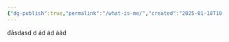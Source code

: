 ```yaml
---
{"dg-publish":true,"permalink":"/what-is-me/","created":"2025-01-18T10:19:16.867+00:00","updated":"2025-01-18T10:20:01.753+00:00"}
---
```


đâsdasd
d
ád
ád
áád